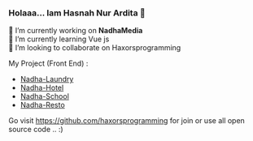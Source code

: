### Holaaa... Iam Hasnah Nur Ardita  👋

🔭 I’m currently working on <b>NadhaMedia</b><br/>
🌱 I’m currently learning Vue js <br/>
👯 I’m looking to collaborate on Haxorsprogramming<br/>

My Project (Front End) : 
- <a href='https://github.com/haxorsprogramming/Nadha-Laundry'>Nadha-Laundry</a>
- <a href='https://github.com/haxorsprogramming/Nadha-Hotel'>Nadha-Hotel</a> 
- <a href='https://github.com/haxorsprogramming/Nadha-School'>Nadha-School</a>
- <a href='https://github.com/haxorsprogramming/Nadha-Resto'>Nadha-Resto</a>


Go visit https://github.com/haxorsprogramming for join or use all open source code .. :)
